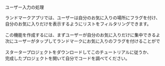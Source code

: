 ユーザー入力の処理
<pre>
ランドマークアプリでは、ユーザーは自分のお気に入りの場所にフラグを付け、
自分のお気に入りだけを表示するようにリストをフィルタリングできます。

この機能を作成するには、まずユーザーが自分のお気に入りだけに集中できるようにリストにスイッチを追加し、
次にユーザーがタップしてランドマークにお気に入りのフラグを付けることができるようにするボタンを追加します。

スタータープロジェクトをダウンロードしてこのチュートリアルに従うか、
完成したプロジェクトを開いて自分でコードを調べてください。
</pre>
